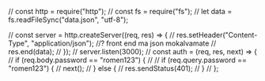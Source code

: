 // const http = require("http");
// const fs = require("fs");
// let data = fs.readFileSync("data.json", "utf-8");

// const server = http.createServer((req, res) => {
// res.setHeader("Content-Type", "application/json"); //? front end ma json mokalvamate
// res.end(data);
// });
// server.listen(3000);
// const auth = (req, res, next) => {
// if (req.body.password == "romen123") {
// // if (req.query.password == "romen123") {
// next();
// } else {
// res.sendStatus(401);
// }
// };
